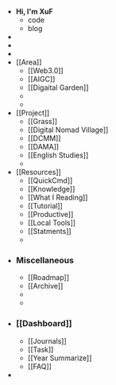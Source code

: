 - **Hi, I'm XuF**
	- code
	- blog
-
-
-
- [[Area]]
	- [[Web3.0]]
	- [[AIGC]]
	- [[Digaital Garden]]
	-
	-
- [[Project]]
	- [[Grass]]
	- [[Digital Nomad Village]]
	- [[DCMM]]
	- [[DAMA]]
	- [[English Studies]]
	-
- [[Resources]]
	- [[QuickCmd]]
	- [[Knowledge]]
	- [[What I Reading]]
	- [[Tutorial]]
	- [[Productive]]
	- [[Local Tools]]
	- [[Statments]]
	-
- ### Miscellaneous
	- [[Roadmap]]
	- [[Archive]]
	-
	-
- ### [[Dashboard]]
	- [[Journals]]
	- [[Task]]
	- [[Year Summarize]]
	- [[FAQ]]
-